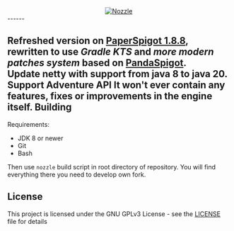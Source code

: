 <div align="center">

<a href="https://github.com/danib150/Nozzle/">
  <img src="https://i.imgur.com/OPiFwX0.png" alt="Nozzle">
</a>
</div>
------

Refreshed version on [PaperSpigot 1.8.8](https://github.com/PaperMC/Paper/tree/ver/1.8.8), rewritten to use *Gradle KTS* and *more modern patches system* based on [PandaSpigot](https://github.com/hpfxd/PandaSpigot). <br>
Update **netty** with support from java 8 to java 20. </br>
Support Adventure API 
It **won't** ever contain any features, fixes or improvements in the engine itself.
Building
------
Requirements:
- JDK 8 or newer
- Git
- Bash

Then use `nozzle` build script in root directory of repository. You will find everything there you need to develop own fork.

License
------
This project is licensed under the GNU GPLv3 License - see the [LICENSE](LICENSE) file for details
